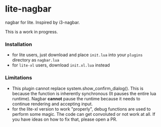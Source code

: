 # lite-nagbar
nagbar for lite. Inspired by i3-nagbar.

This is a work in progress.

### Installation
- for lite users, just download and place `init.lua` into your `plugins` directory as `nagbar.lua`
- for `lite-xl` users, download `init.xl.lua` instead

### Limitations
- This plugin cannot replace system.show_confirm_dialog(). This is because the function is inherently synchronous (It pauses the entire lua runtime). Nagbar **cannot** pause the runtime because it needs to continue rendering and accepting input.
- for the lite-xl version to work "properly", debug functions are used to perform some magic. The code can get convoluted or not work at all. If you have ideas on how to fix that, please open a PR.
